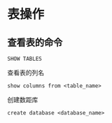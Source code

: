 # 表操作

## 查看表的命令

```
SHOW TABLES
```

查看表的列名

```
show columns from <table_name>
```

创建数距库

```
create database <database_name>
```
